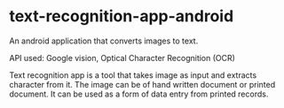 # text-recognition-app-android

An android application that converts images to text.

API used: Google vision, Optical Character Recognition (OCR)

Text recognition app is a tool that takes image as input and extracts character from it.
The image can be of hand written document or printed document. It can be used as a form of data entry from printed records.


